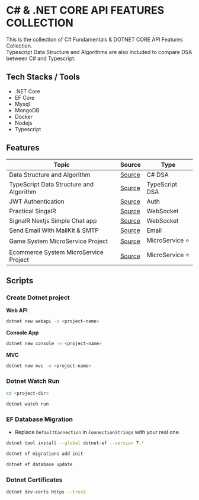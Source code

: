 # C# & .NET CORE API FEATURES COLLECTION

This is the collection of C# Fundamentals & DOTNET CORE API Features Collection. <br/>
Typescript Data Structure and Algorithms are also included to compare DSA between C# and Typescript.

## Tech Stacks / Tools

- .NET Core
- EF Core
- Mysql
- MongoDB
- Docker
- Nodejs
- Typescript

## Features

| Topic                                   | Source                                                                                                      | Type             |
| --------------------------------------- | ----------------------------------------------------------------------------------------------------------- | ---------------- |
| Data Structure and Algorithm            | [Source](https://github.com/thutasann/dotnet-core-features/tree/master/data-structure-algo)                 | C# DSA           |
| TypeScript Data Structure and Algorithm | [Source](https://github.com/thutasann/dotnet-core-features/tree/master/typescript-data-structure-algorithm) | TypeScript DSA   |
| JWT Authentication                      | [Source](https://github.com/thutasann/dotnet-core-features/tree/master/jwt-auth)                            | Auth             |
| Practical SingalR                       | [Source](https://github.com/thutasann/dotnet-core-features/tree/master/practical-signalR-mvc)               | WebSocket        |
| SignalR Nextjs Simple Chat app          | [Source](https://github.com/thutasann/dotnet-core-features/tree/master/signalR-nextjs-chat)                 | WebSocket        |
| Send Email With MailKit & SMTP          | [Source](https://github.com/thutasann/dotnet-core-features/tree/master/email-mailkit-smtp)                  | Email            |
| Game System MicroService Project        | [Source](https://github.com/thutasann/dotnet-core-features/tree/master/microservices-project-one)           | MicroService ⭐️ |
| Ecommerce System MicroService Project   | [Source](https://github.com/thutasann/dotnet-core-features/tree/master/microservices-project-two)           | MicroService ⭐️ |

## Scripts

### Create Dotnet project

**Web API**

```bash
dotnet new webapi -o <project-name>
```

**Console App**

```bash
dotnet new console -n <project-name>
```

**MVC**

```bash
dotnet new mvc -o <project-name>
```

### Dotnet Watch Run

```bash
cd <project-dir>
```

```bash
dotnet watch run
```

### EF Database Migration

- Replace `DefaultConnection` in `ConnectionStrings` with your real one.

```bash
dotnet tool install --global dotnet-ef --version 7.*
```

```bash
dotnet ef migrations add init
```

```bash
dotnet ef database update
```

### Dotnet Certificates

```bash
dotnet dev-certs https --trust
```
